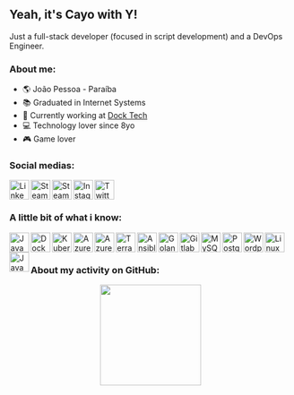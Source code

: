 ## Yeah, it's Cayo with Y!

Just a full-stack developer (focused in script development) and a DevOps Engineer.

### About me:

- :earth_americas: João Pessoa - Paraíba
- :books: Graduated in Internet Systems
- :office: Currently working at [Dock Tech](https://dock.tech)
- :computer: Technology lover since 8yo
- :video_game: Game lover

### Social medias:
[<img align="left" alt="LinkedIn" width="35px" src="https://cdn.jsdelivr.net/npm/simple-icons@v3/icons/linkedin.svg"/>](https://br.linkedin.com/cayohollanda)
[<img align="left" alt="Steam" width="35px" src="https://cdn.jsdelivr.net/npm/simple-icons@3.11.0/icons/steam.svg"/>](https://steamcommunity.com/id/youkag)
[<img align="left" alt="Steam" width="35px" src="https://cdn.jsdelivr.net/npm/simple-icons@3.11.0/icons/facebook.svg"/>](https://facebook.com/cayohollanda1)
[<img align="left" alt="Instagram" width="35px" src="https://cdn.jsdelivr.net/npm/simple-icons@v3/icons/instagram.svg"/>](https://instagram.com/cayohollanda)
[<img align="left" alt="Twitter" width="35px" src="https://cdn.jsdelivr.net/npm/simple-icons@v3/icons/twitter.svg"/>](https://twitter.com/cayo_hollanda)

<br /><br />

### A little bit of what i know:

<img align="left" alt="Java" width="35px" src="https://cdn.jsdelivr.net/npm/simple-icons@3.11.0/icons/java.svg"/>
<img align="left" alt="Docker" width="35px" src="https://cdn.jsdelivr.net/npm/simple-icons@3.11.0/icons/docker.svg" />
<img align="left" alt="Kubernetes" width="35px" src="https://cdn.jsdelivr.net/npm/simple-icons@3.11.0/icons/kubernetes.svg">
<img align="left" alt="Azure DevOps" width="35px" src="https://cdn.jsdelivr.net/npm/simple-icons@3.11.0/icons/azuredevops.svg">
<img align="left" alt="Azure Pipelines" width="35px" src="https://cdn.jsdelivr.net/npm/simple-icons@3.11.0/icons/azurepipelines.svg">
<img align="left" alt="Terraform" width="35px" src="https://cdn.jsdelivr.net/npm/simple-icons@3.11.0/icons/terraform.svg">
<img align="left" alt="Ansible" width="35px" src="https://cdn.jsdelivr.net/npm/simple-icons@3.11.0/icons/ansible.svg">
<img align="left" alt="Golang" width="35px" src="https://cdn.jsdelivr.net/npm/simple-icons@3.11.0/icons/go.svg">
<img align="left" alt="Gitlab CI/CD" width="35px" src="https://cdn.jsdelivr.net/npm/simple-icons@3.11.0/icons/gitlab.svg">
<img align="left" alt="MySQL" width="35px" src="https://cdn.jsdelivr.net/npm/simple-icons@3.11.0/icons/mysql.svg">
<img align="left" alt="PostgreSQL" width="35px" src="https://cdn.jsdelivr.net/npm/simple-icons@3.11.0/icons/postgresql.svg">
<img align="left" alt="Wordpress" width="35px" src="https://cdn.jsdelivr.net/npm/simple-icons@3.11.0/icons/wordpress.svg">
<img align="left" alt="Linux" width="35px" src="https://cdn.jsdelivr.net/npm/simple-icons@3.11.0/icons/linux.svg">
<img align="left" alt="JavaScript" width="35px" src="https://cdn.jsdelivr.net/npm/simple-icons@3.11.0/icons/javascript.svg">

<br /><br />

### About my activity on GitHub:

<div align="center">
  <a href="https://github.com/cayohollanda">
  <img height="180em" src="https://github-readme-stats.vercel.app/api?username=cayohollanda&show_icons=true&theme=midnight-purple&include_all_commits=true&count_private=true"/>
</div>
